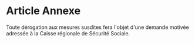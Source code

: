 # Article Annexe

Toute dérogation aux mesures susdites fera l'objet d'une demande motivée adressée à la Caisse régionale de Sécurité Sociale.
